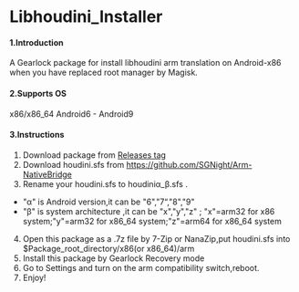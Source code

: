 # Libhoudini_Installer

#### 1.Introduction
A Gearlock package for install libhoudini arm translation on Android-x86 when you have replaced root manager by Magisk.

#### 2.Supports OS
x86/x86_64 Android6 - Android9

#### 3.Instructions

1.  Download package from [Releases tag](https://github.com/natsumerinchan/Libhoudini_Installer/releases)
2.  Download houdini.sfs from https://github.com/SGNight/Arm-NativeBridge
3.  Rename your houdini.sfs to houdiniα_β.sfs .


- "α" is Android version,it can be "6","7“,"8","9"
- "β" is system architecture ,it can be "x","y","z" ; "x"=arm32 for x86 system;"y"=arm32 for x86_64 system;"z"=arm64 for x86_64 system


4.  Open this package as a .7z file by 7-Zip or NanaZip,put houdini.sfs into $Package_root_directory/x86(or x86_64)/arm
5.  Install this package by Gearlock Recovery mode
6.  Go to Settings and turn on the arm compatibility switch,reboot.
7.  Enjoy!


